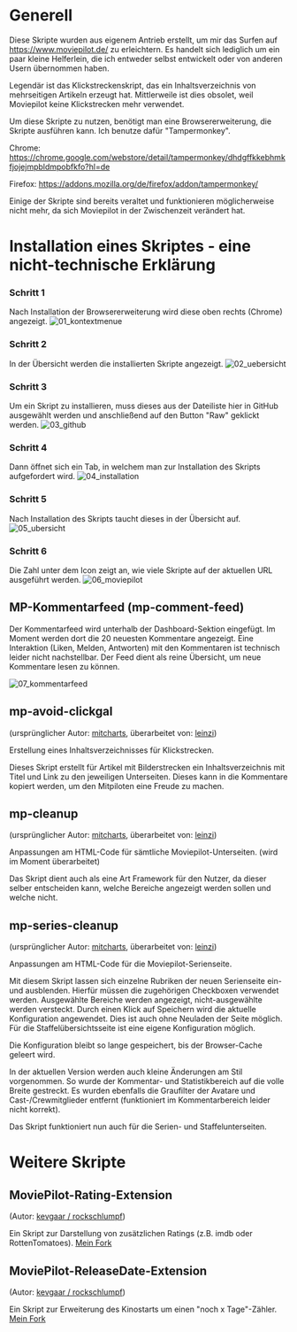 # Generell

Diese Skripte wurden aus eigenem Antrieb erstellt, um mir das Surfen auf https://www.moviepilot.de/ zu erleichtern. Es handelt sich lediglich um ein paar kleine Helferlein, die ich entweder selbst entwickelt oder von anderen Usern übernommen haben.

Legendär ist das Klickstreckenskript, das ein Inhaltsverzeichnis von mehrseitigen Artikeln erzeugt hat. Mittlerweile ist dies obsolet, weil Moviepilot keine Klickstrecken mehr verwendet.

Um diese Skripte zu nutzen, benötigt man eine Browsererweiterung, die Skripte ausführen kann. Ich benutze dafür "Tampermonkey".

Chrome:
https://chrome.google.com/webstore/detail/tampermonkey/dhdgffkkebhmkfjojejmpbldmpobfkfo?hl=de

Firefox:
https://addons.mozilla.org/de/firefox/addon/tampermonkey/

Einige der Skripte sind bereits veraltet und funktionieren möglicherweise nicht mehr, da sich Moviepilot in der Zwischenzeit verändert hat.

# Installation eines Skriptes - eine nicht-technische Erklärung

### Schritt 1
Nach Installation der Browsererweiterung wird diese oben rechts (Chrome) angezeigt.
![01_kontextmenue](https://user-images.githubusercontent.com/7453781/198718153-3758db8b-32ad-4d13-9ecf-e240e5bd976d.png)

### Schritt 2
In der Übersicht werden die installierten Skripte angezeigt.
![02_uebersicht](https://user-images.githubusercontent.com/7453781/198718158-23288de0-55fd-40b8-998a-ff2af719b592.png)

### Schritt 3
Um ein Skript zu installieren, muss dieses aus der Dateiliste hier in GitHub ausgewählt werden und anschließend auf den Button "Raw" geklickt werden.
![03_github](https://user-images.githubusercontent.com/7453781/198718160-7a6aced9-2a6d-44f0-a478-fa23581e7af9.png)

### Schritt 4
Dann öffnet sich ein Tab, in welchem man zur Installation des Skripts aufgefordert wird.
![04_installation](https://user-images.githubusercontent.com/7453781/198718162-2d0c4e73-4fd0-40a8-a2b7-47fb719ce9e1.png)

### Schritt 5
Nach Installation des Skripts taucht dieses in der Übersicht auf.
![05_ubersicht](https://user-images.githubusercontent.com/7453781/198718164-ad6847b2-752e-4552-8943-8de7752d1a45.png)

### Schritt 6
Die Zahl unter dem Icon zeigt an, wie viele Skripte auf der aktuellen URL ausgeführt werden.
![06_moviepilot](https://user-images.githubusercontent.com/7453781/198718168-7bb24a02-682e-4df0-8cad-62a4bbd02e7f.png)

## MP-Kommentarfeed (mp-comment-feed)

Der Kommentarfeed wird unterhalb der Dashboard-Sektion eingefügt. Im Moment werden dort die 20 neuesten Kommentare angezeigt. Eine Interaktion (Liken, Melden, Antworten) mit den Kommentaren ist technisch leider nicht nachstellbar. Der Feed dient als reine Übersicht, um neue Kommentare lesen zu können.

![07_kommentarfeed](https://user-images.githubusercontent.com/7453781/198718171-1049cc1f-4bf2-4e34-af1d-dda6722c12fc.png)


## mp-avoid-clickgal
(ursprünglicher Autor: [mitcharts](https://github.com/mitcharts), überarbeitet von: [leinzi](https://github.com/Leinzi))

Erstellung eines Inhaltsverzeichnisses für Klickstrecken.

Dieses Skript erstellt für Artikel mit Bilderstrecken ein Inhaltsverzeichnis mit Titel und Link zu den jeweiligen Unterseiten. Dieses kann in die Kommentare kopiert werden, um den Mitpiloten eine Freude zu machen.

## mp-cleanup
(ursprünglicher Autor: [mitcharts](https://github.com/mitcharts), überarbeitet von: [leinzi](https://github.com/Leinzi))

Anpassungen am HTML-Code für sämtliche Moviepilot-Unterseiten. (wird im Moment überarbeitet)

Das Skript dient auch als eine Art Framework für den Nutzer, da dieser selber entscheiden kann, welche Bereiche angezeigt werden sollen und welche nicht.

## mp-series-cleanup
(ursprünglicher Autor: [mitcharts](https://github.com/mitcharts), überarbeitet von: [leinzi](https://github.com/Leinzi))

Anpassungen am HTML-Code für die Moviepilot-Serienseite.

Mit diesem Skript lassen sich einzelne Rubriken der neuen Serienseite ein- und ausblenden. Hierfür müssen die zugehörigen Checkboxen verwendet werden. Ausgewählte Bereiche werden angezeigt, nicht-ausgewählte werden versteckt. Durch einen Klick auf Speichern wird die aktuelle Konfiguration angewendet. Dies ist auch ohne Neuladen der Seite möglich. Für die Staffelübersichtsseite ist eine eigene Konfiguration möglich.

Die Konfiguration bleibt so lange gespeichert, bis der Browser-Cache geleert wird.

In der aktuellen Version werden auch kleine Änderungen am Stil vorgenommen. So wurde der Kommentar- und Statistikbereich auf die volle Breite gestreckt. Es wurden ebenfalls die Graufilter der Avatare und Cast-/Crewmitglieder entfernt (funktioniert im Kommentarbereich leider nicht korrekt).

Das Skript funktioniert nun auch für die Serien- und Staffelunterseiten.

# Weitere Skripte

## MoviePilot-Rating-Extension
(Autor: [kevgaar / rockschlumpf](https://github.com/kevgaar))

Ein Skript zur Darstellung von zusätzlichen Ratings (z.B. imdb oder RottenTomatoes).
[Mein Fork](https://github.com/Leinzi/MoviePilot-Rating-Extension)

## MoviePilot-ReleaseDate-Extension
(Autor: [kevgaar / rockschlumpf](https://github.com/kevgaar))

Ein Skript zur Erweiterung des Kinostarts um einen "noch x Tage"-Zähler.
[Mein Fork](https://github.com/Leinzi/MoviePilot-ReleaseDate-Extension)
